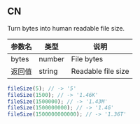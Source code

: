 ## CN

Turn bytes into human readable file size.

|参数名|类型|说明|
|-----|----|---|
|bytes |number|File bytes        |
|返回值|string|Readable file size|

```javascript
fileSize(5); // -> '5'
fileSize(1500); // -> '1.46K'
fileSize(1500000); // -> '1.43M'
fileSize(1500000000); // -> '1.4G'
fileSize(1500000000000); // -> '1.36T'
```